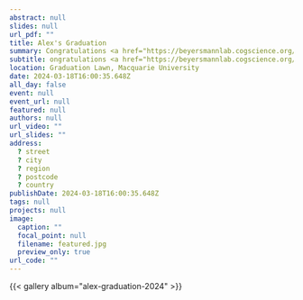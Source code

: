 ```yaml
---
abstract: null
slides: null
url_pdf: ""
title: Alex's Graduation
summary: Congratulations <a href="https://beyersmannlab.cogscience.org/author/alex-kilby/" target="_blank">Alex Kilby</a> for graduating with a Bachelor of Psychology (Honours) Class 1 and receiving the Macquarie University Award for Academic Excellence!
subtitle: ongratulations <a href="https://beyersmannlab.cogscience.org/author/alex-kilby/" target="_blank">Alex Kilby</a> for graduating with a Bachelor of Psychology (Honours) Class 1 and receiving the Macquarie University Award for Academic Excellence!
location: Graduation Lawn, Macquarie University
date: 2024-03-18T16:00:35.648Z
all_day: false
event: null
event_url: null
featured: null
authors: null
url_video: ""
url_slides: ""
address:
  ? street
  ? city
  ? region
  ? postcode
  ? country
publishDate: 2024-03-18T16:00:35.648Z
tags: null
projects: null
image:
  caption: ""
  focal_point: null
  filename: featured.jpg
  preview_only: true
url_code: ""
---
```


{{< gallery album="alex-graduation-2024" >}}
